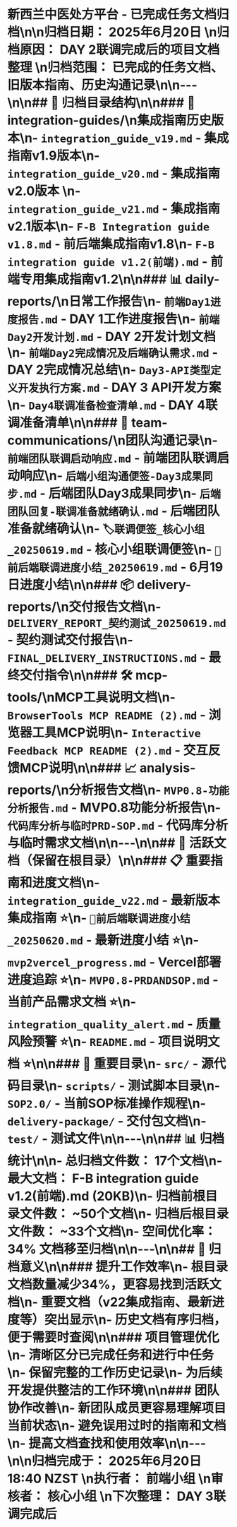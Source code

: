 # 新西兰中医处方平台 - 已完成任务文档归档\n\n**归档日期：** 2025年6月20日  \n**归档原因：** DAY 2联调完成后的项目文档整理  \n**归档范围：** 已完成的任务文档、旧版本指南、历史沟通记录\n\n---\n\n## 📁 归档目录结构\n\n### 🔗 integration-guides/\n**集成指南历史版本**\n- `integration_guide_v19.md` - 集成指南v1.9版本\n- `integration_guide_v20.md` - 集成指南v2.0版本  \n- `integration_guide_v21.md` - 集成指南v2.1版本\n- `F-B Integration guide v1.8.md` - 前后端集成指南v1.8\n- `F-B integration guide v1.2(前端).md` - 前端专用集成指南v1.2\n\n### 📊 daily-reports/\n**日常工作报告**\n- `前端Day1进度报告.md` - DAY 1工作进度报告\n- `前端Day2开发计划.md` - DAY 2开发计划文档\n- `前端Day2完成情况及后端确认需求.md` - DAY 2完成情况总结\n- `Day3-API类型定义开发执行方案.md` - DAY 3 API开发方案\n- `Day4联调准备检查清单.md` - DAY 4联调准备清单\n\n### 💬 team-communications/\n**团队沟通记录**\n- `前端团队联调启动响应.md` - 前端团队联调启动响应\n- `后端小组沟通便签-Day3成果同步.md` - 后端团队Day3成果同步\n- `后端团队回复-联调准备就绪确认.md` - 后端团队准备就绪确认\n- `🏷️联调便签_核心小组_20250619.md` - 核心小组联调便签\n- `📝前后端联调进度小结_20250619.md` - 6月19日进度小结\n\n### 📦 delivery-reports/\n**交付报告文档**\n- `DELIVERY_REPORT_契约测试_20250619.md` - 契约测试交付报告\n- `FINAL_DELIVERY_INSTRUCTIONS.md` - 最终交付指令\n\n### 🛠️ mcp-tools/\n**MCP工具说明文档**\n- `BrowserTools MCP README (2).md` - 浏览器工具MCP说明\n- `Interactive Feedback MCP README (2).md` - 交互反馈MCP说明\n\n### 📈 analysis-reports/\n**分析报告文档**\n- `MVP0.8-功能分析报告.md` - MVP0.8功能分析报告\n- `代码库分析与临时PRD-SOP.md` - 代码库分析与临时需求文档\n\n---\n\n## 🔄 活跃文档（保留在根目录）\n\n### 📋 **重要指南和进度文档**\n- `integration_guide_v22.md` - **最新版本集成指南** ⭐\n- `📝前后端联调进度小结_20250620.md` - **最新进度小结** ⭐\n- `mvp2vercel_progress.md` - **Vercel部署进度追踪** ⭐\n- `MVP0.8-PRDANDSOP.md` - **当前产品需求文档** ⭐\n- `integration_quality_alert.md` - **质量风险预警** ⭐\n- `README.md` - **项目说明文档** ⭐\n\n### 📂 **重要目录**\n- `src/` - 源代码目录\n- `scripts/` - 测试脚本目录\n- `SOP2.0/` - 当前SOP标准操作规程\n- `delivery-package/` - 交付包文档\n- `test/` - 测试文件\n\n---\n\n## 📊 归档统计\n\n- **总归档文件数：** 17个文档\n- **最大文档：** F-B integration guide v1.2(前端).md (20KB)\n- **归档前根目录文件数：** ~50个文档\n- **归档后根目录文件数：** ~33个文档\n- **空间优化率：** 34% 文档移至归档\n\n---\n\n## 🎯 归档意义\n\n### **提升工作效率**\n- 根目录文档数量减少34%，更容易找到活跃文档\n- 重要文档（v22集成指南、最新进度等）突出显示\n- 历史文档有序归档，便于需要时查阅\n\n### **项目管理优化**\n- 清晰区分已完成任务和进行中任务\n- 保留完整的工作历史记录\n- 为后续开发提供整洁的工作环境\n\n### **团队协作改善**\n- 新团队成员更容易理解项目当前状态\n- 避免误用过时的指南和文档\n- 提高文档查找和使用效率\n\n---\n\n**归档完成于：** 2025年6月20日 18:40 NZST  \n**执行者：** 前端小组  \n**审核者：** 核心小组  \n**下次整理：** DAY 3联调完成后 